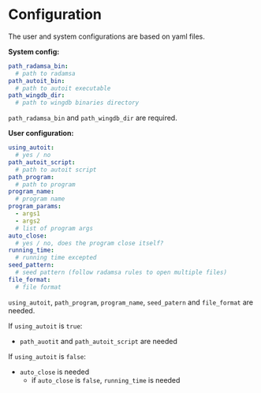 Configuration
=====================================


The user and system configurations are based on yaml files.

**System config:**
```yaml
path_radamsa_bin:
  # path to radamsa
path_autoit_bin:
  # path to autoit executable
path_wingdb_dir:
  # path to wingdb binaries directory
```
`path_radamsa_bin` and `path_wingdb_dir` are required.

**User configuration:**
```yaml
using_autoit:
  # yes / no
path_autoit_script:
  # path to autoit script
path_program: 
  # path to program  
program_name:
  # program name 
program_params:
  - args1
  - args2
  # list of program args
auto_close:
  # yes / no, does the program close itself?
running_time:
  # running time excepted
seed_pattern:
  # seed pattern (follow radamsa rules to open multiple files)
file_format:
  # file format
```

`using_autoit`, `path_program`, `program_name`, `seed_patern` and `file_format` are needed.

If `using_autoit` is `true`:
- `path_auotit` and `path_autoit_script` are needed

If `using_autoit` is `false`:
-  `auto_close` is needed
	- if `auto_close` is `false`, `running_time` is needed



